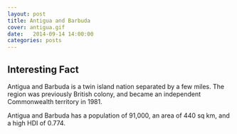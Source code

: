 ```yaml
---
layout: post
title: Antigua and Barbuda
cover: antigua.gif
date:   2014-09-14 14:00:00
categories: posts
---
```


## Interesting Fact

Antigua and Barbuda is a twin island nation separated by a few miles. The region was previously British colony, and became an independent Commonwealth territory in 1981.  

Antigua and Barbuda has a population of 91,000, an area of 440 sq km, and a high HDI of 0.774. 